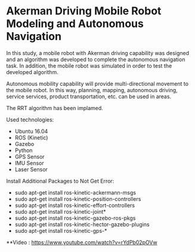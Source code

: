 # Akerman Driving Mobile Robot Modeling and Autonomous Navigation

In this study, a mobile robot with Akerman driving capability was designed and an algorithm was developed to complete the autonomous navigation task. In addition, the mobile robot was simulated in order to test the developed algorithm.

Autonomous mobility capability will provide multi-directional movement to the mobile robot. In this way, planning, mapping, autonomous driving, service services, product transportation, etc. can be used in areas.

The RRT algorithm has been implamed.

Used technologies:
- Ubuntu 16.04
- ROS (Kinetic)
- Gazebo
- Python
- GPS Sensor
- IMU Sensor 
- Laser Sensor

Install Additional Packages to Not Get Error:
	

- sudo apt-get install ros-kinetic-ackermann-msgs
- sudo apt-get install ros-kinetic-position-controllers 
- sudo apt-get install ros-kinetic-effort-controllers 
- sudo apt-get install ros-kinetic-joint*
- sudo apt-get install ros-kinetic-gazebo-ros-pkgs 
- sudo apt-get install ros-kinetic-hector-gazebo-plugins 
- sudo apt-get install ros-kinetic-gps-*
  
**Video : https://www.youtube.com/watch?v=rYdPb02pOVw
